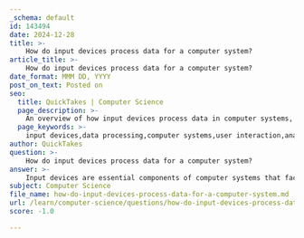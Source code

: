 ```yaml
---
_schema: default
id: 143494
date: 2024-12-28
title: >-
    How do input devices process data for a computer system?
article_title: >-
    How do input devices process data for a computer system?
date_format: MMM DD, YYYY
post_on_text: Posted on
seo:
  title: QuickTakes | Computer Science
  page_description: >-
    An overview of how input devices process data in computer systems, including data entry, conversion, transmission, and their role in human-computer interaction.
  page_keywords: >-
    input devices,data processing,computer systems,user interaction,analog to digital conversion,data transmission,keyboard,mouse,microphone,digital camera,video camera
author: QuickTakes
question: >-
    How do input devices process data for a computer system?
answer: >-
    Input devices are essential components of computer systems that facilitate the entry of data and control signals from users. They play a crucial role in enabling human-computer interaction by converting user actions into digital signals that the computer can process. Here’s a detailed overview of how input devices process data for a computer system:\n\n### 1. **Data Entry**\nInput devices allow users to enter various types of data into a computer. This can include:\n- **Text**: Entered via keyboards or document scanners.\n- **Images**: Captured through digital cameras or graphic tablets.\n- **Audio**: Recorded using microphones.\n- **Video**: Captured through webcams or video cameras.\n\n### 2. **Data Conversion**\nOnce the data is entered, input devices convert it into a format that the computer can understand. This process involves:\n- **Translating User Actions**: For example, when a key is pressed on a keyboard, the device generates an electrical signal corresponding to that key.\n- **Analog to Digital Conversion**: Devices like microphones convert sound waves (analog signals) into digital data that the computer can process.\n\n### 3. **Data Transmission**\nAfter conversion, the input devices transmit the processed data to the computer system. This is crucial for enabling the central processing unit (CPU) to perform computations and generate outputs based on the input received. The data is sent through various buses:\n- **Data Bus**: Carries the actual data to the CPU.\n- **Control Bus**: Transmits control signals to manage the operations of the CPU and other components.\n\n### 4. **Facilitating Interaction**\nInput devices enhance human-computer interaction by providing various means for users to communicate with the system. This includes:\n- **Manual Input Methods**: Such as keyboards and mice, which require user action.\n- **Automated Input Methods**: Such as sensors that detect changes in the environment and input data without direct user interaction.\n\n### 5. **Diverse Categories of Input Devices**\nInput devices can be categorized based on their functions:\n- **Text Input Devices**: Keyboards, document scanners, Optical Character Readers (OCR).\n- **Pointing Devices**: Mice, trackballs, touchpads.\n- **Image and Graphic Input Devices**: Digital cameras, graphic tablets.\n- **Video and Audio Input Devices**: Microphones, webcams.\n- **Gaming Input Devices**: Joysticks, gamepads.\n\n### Conclusion\nIn summary, input devices are vital for the functionality of computer systems, allowing users to provide data and commands essential for processing and generating outputs. They convert user actions into digital signals, transmit this data to the CPU, and facilitate interaction between the user and the machine. Each type of input device serves a specific purpose, contributing to the overall efficiency and effectiveness of data processing in electronic systems.
subject: Computer Science
file_name: how-do-input-devices-process-data-for-a-computer-system.md
url: /learn/computer-science/questions/how-do-input-devices-process-data-for-a-computer-system
score: -1.0

---
```


&nbsp;